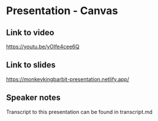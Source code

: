 # Presentation - Canvas
## Link to video
https://youtu.be/yOIfe4cee6Q

## Link to slides
https://monkeykingbarbit-presentation.netlify.app/

## Speaker notes
Transcript to this presentation can be found in transcript.md
